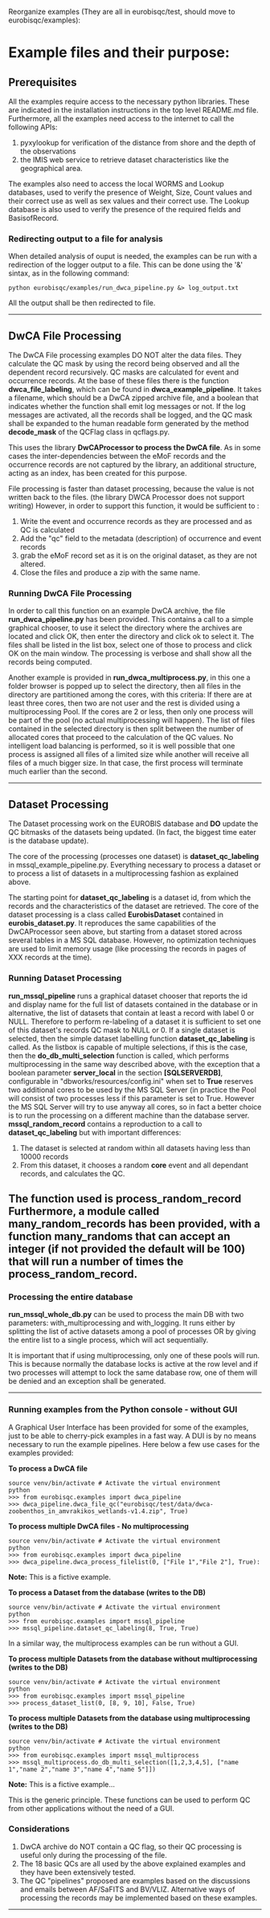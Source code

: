 Reorganize examples (They are all in eurobisqc/test, should move to eurobisqc/examples):

# Example files and their purpose:

## Prerequisites

All the examples require access to the necessary python libraries. 
These are indicated in the installation instructions in the top level README.md file.
Furthermore, all the examples need access to the internet to call the following APIs:

1. pyxylookup for verification of the distance from shore and the depth of the observations
2. the IMIS web service to retrieve dataset characteristics like the geographical area.

The examples also need to access the local WORMS and Lookup databases, used to verify the presence of Weight, Size, Count
values and their correct use as well as sex values and their correct use. The Lookup database is also used to verify the
presence of the required fields and BasisofRecord.

### Redirecting output to a file for analysis 

When detailed analysis of ouput is needed, the examples can be run with a redirection 
of the logger output to a file. This can be done using the '&' sintax, as in the 
following command: 
```commandline
python eurobisqc/examples/run_dwca_pipeline.py &> log_output.txt 
```

All the output shall be then redirected to file.  

---

## DwCA File Processing

The DwCA File processing examples DO NOT alter the data files. They calculate the QC mask by using the record being observed and all the dependent record recursively. QC masks are calculated for event and occurrence records. At the base of these files there is the function **dwca_file_labeling**, which can be found in **dwca_example_pipeline**. It takes a filename, which should be a DwCA zipped archive file, and a boolean that indicates whether the function shall emit log messages or not. If the log messages are activated, all the records shall be logged, and the QC mask shall be expanded to the human readable form generated by the method **decode_mask** of the QCFlag class in qcflags.py.

This uses the library **DwCAProcessor to process the DwCA file**. As in some cases the inter-dependencies between the eMoF records and the occurrence records are not captured by the library, an additional structure, acting as an index, has been created for this purpose.

File processing is faster than dataset processing, because the value is not written back to the files. (the library DWCA Processor does not support writing) However, in order to support this function, it would be sufficient to :

1. Write the event and occurrence records as they are processed and as QC is calculated
2. Add the "qc" field to the metadata (description) of occurrence and event records
3. grab the eMoF record set as it is on the original dataset, as they are not altered.
4. Close the files and produce a zip with the same name.

### Running DwCA File Processing 

In order to call this function on an example DwCA archive, the file **run_dwca_pipeline.py** has been provided. This contains a call to a simple graphical chooser, to use it select the directory where the archives are located and click OK, then enter the directory and click ok to select it. The files shall be listed in the list box, select one of those to process and click OK on the main window. The processing is verbose and shall show all the records being computed.

Another example is provided in **run_dwca_multiprocess.py**, in this one a folder browser is popped up to select the directory, then all files in the directory are partitioned among the cores, with this criteria: If there are at least three cores, then two are not user and the rest is divided using a multiprocessing Pool. If the cores are 2 or less, then only one process will be part of the pool (no actual multiprocessing will happen). The list of files contained in the selected directory is then split between the number of allocated cores that proceed to the calculation of the QC values. No intelligent load balancing is performed, so it is well possible that one process is assigned all files of a limited size while another will receive all files of a much bigger size. In that case, the first process will terminate much earlier than the second.

---

## Dataset Processing

The Dataset processing work on the EUROBIS database and **DO** update the QC bitmasks of the datasets being updated. (In fact, the biggest time eater is the database update).

The core of the processing (processes one dataset) is **dataset_qc_labeling** in mssql_example_pipeline.py. 
Everything necessary to process a dataset or to process a list of datasets in a multiprocessing fashion as explained above.

The starting point for **dataset_qc_labeling** is a dataset id, from which the records and the characteristics of the dataset 
are retrieved. 
The core of the dataset processing is a class called **EurobisDataset** contained in **eurobis_dataset.py**. 
It reproduces the same capabilities of the DwCAProcessor seen above, but starting from a dataset stored across several tables 
in a MS SQL database. However, no optimization techniques are used to limit memory usage 
(like processing the records in pages of XXX records at the time).

### Running Dataset Processing
**run_mssql_pipeline** runs a graphical dataset chooser that reports the id and display name for the full list of 
datasets contained in the database or in alternative, the list of datasets that contain at least a record with label 0 or NULL. 
Therefore to perform re-labeling of a dataset it is sufficient to set one of this dataset's records QC mask to NULL or 0. 
If a single dataset is selected, then the simple dataset labelling function **dataset_qc_labeling** is called. 
As the listbox is capable of multiple selections, if this is the case, then the **do_db_multi_selection** function is called, 
which performs multiprocessing in the same way described above, with the exception that a boolean parameter **server_local** 
in the section **[SQLSERVERDB]**, configurable in "dbworks/resources/config.ini" when set to **True** reserves 
two additional cores to be used by the MS SQL Server (in practice the Pool will consist of two processes less if this parameter 
is set to True. 
However the MS SQL Server will try to use anyway all cores, so in fact a better choice is to run the processing on 
a different machine than the database server. 
**mssql_random_record** contains a reproduction to a call to **dataset_qc_labeling** but with important differences: 
1. The dataset is selected at random within all datasets having less than 10000 records 
2. From this dataset, it chooses a random **core** event and all dependant records, and calculates the QC.

The function used is process_random_record
Furthermore, a module called **many_random_records** has been provided, with a function **many_randoms** that can accept an integer 
(if not provided the default will be 100) that will run a number of times the **process_random_record**. 
---
### Processing the entire database 
**run_mssql_whole_db.py** can be used to process the main DB with two parameters: with_multiprocessing and with_logging.
It runs either by splitting the list of active datasets among a pool of processes OR by giving the entire list to 
a single process, which will act sequentially. 

It is important that if using multiprocessing, only one of these pools will run. This is because normally the 
database locks is active at the row level and if two processes will attempt to lock the same database row, one of 
them will be denied and an exception shall be generated. 

---
### Running examples from the Python console - without GUI 
A Graphical User Interface has been provided for some of the examples, just to be able
to cherry-pick examples in a fast way. A DUI is by no means necessary to run the example
pipelines. Here below a few use cases for the examples provided: 

**To process a DwCA file**
```commandline
source venv/bin/activate # Activate the virtual environment
python 
>>> from eurobisqc.examples import dwca_pipeline 
>>> dwca_pipeline.dwca_file_qc("eurobisqc/test/data/dwca-zoobenthos_in_amvrakikos_wetlands-v1.4.zip", True)
```
**To process multiple DwCA files - No multiprocessing**
```commandline
source venv/bin/activate # Activate the virtual environment
python 
>>> from eurobisqc.examples import dwca_pipeline 
>>> dwca_pipeline.dwca_process_filelist(0, ["File 1","File 2"], True):
```
**Note:** This is a fictive example. 

**To process a Dataset from the database (writes to the DB)**
```commandline
source venv/bin/activate # Activate the virtual environment
python 
>>> from eurobisqc.examples import mssql_pipeline 
>>> mssql_pipeline.dataset_qc_labeling(8, True, True)
```
In a similar way, the multiprocess examples can be run without a GUI. 

**To process multiple Datasets from the database without multiprocessing (writes to the DB)**
```commandline
source venv/bin/activate # Activate the virtual environment
python 
>>> from eurobisqc.examples import mssql_pipeline 
>>> process_dataset_list(0, [8, 9, 10], False, True)
```
**To process multiple Datasets from the database using multiprocessing (writes to the DB)**
```commandline
source venv/bin/activate # Activate the virtual environment
python 
>>> from eurobisqc.examples import mssql_multiprocess 
>>> mssql_multiprocess.do_db_multi_selection([1,2,3,4,5], ["name 1","name 2","name 3","name 4","name 5"]])
```
**Note:** This is a fictive example... 

This is the generic principle. These functions can be used to perform QC 
from other applications without the need of a GUI. 

### Considerations
1) DwCA archive do NOT contain a QC flag, so their QC processing is useful only during the processing of the file. 
2) The 18 basic QCs are all used by the above explained examples and they have been extensively tested. 
3) The QC "pipelines" proposed are examples based on the discussions and emails between AF/SaFITS and BV/VLIZ. 
Alternative ways of processing the records may be implemented based on these examples. 
   
---